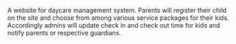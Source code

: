 A website for daycare management system. Parents will register their child on the site and choose from among various service packages for their kids. Accordingly admins will update check in and check out time
for kids and notify parents or respective guardians. 


